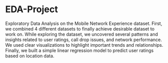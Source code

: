# EDA-Project  
Exploratory Data Analysis on the Mobile Network Experience dataset.
First, we combined 4 different datasets to finally achieve desirable dataset to work on.
While exploring the dataset, we uncovered several patterns and insights related to user ratings, call drop issues, and network performance. We used clear visualizations to highlight important trends and relationships. Finally, we built a simple linear regression model to predict user ratings based on location data.
